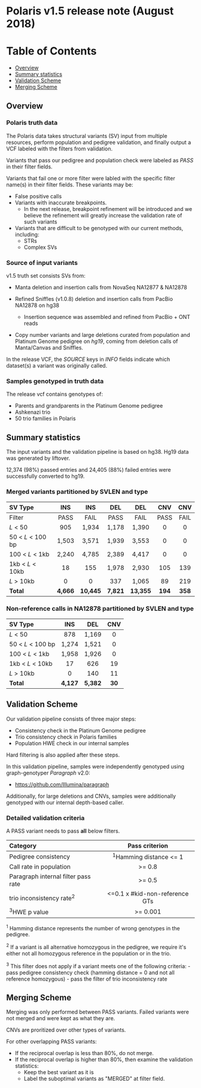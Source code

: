 # Polaris v1.5 release note (August 2018)

# Table of Contents
- [Overview](#Overview)
- [Summary statistics](#truthset)
- [Validation Scheme](#validation-scheme)
- [Merging Scheme](#merging-and-refining-scheme)

## Overview

### **Polaris truth data**
The Polaris data takes structural variants (SV) input from multiple resources, perform population and pedigree validation, and finally output a VCF labeled with the filters from validation.

Variants that pass our pedigree and population check were labeled as *PASS* in their filter fields.

Variants that fail one or more filter were labled with the specific filter name(s) in their filter fields. These variants may be:

- False positive calls
- Variants with inaccurate breakpoints.
    - In the next release, breakpoint refinement will be introduced and we believe the refinement will greatly increase the validation rate of such variants
- Variants that are difficult to be genotyped with our current methods, including:
    - STRs
    - Complex SVs

### **Source of input variants**

v1.5 truth set consists SVs from:

- Manta deletion and insertion calls from NovaSeq NA12877 & NA12878

- Refined Sniffles (v1.0.8) deletion and insertion calls from PacBio NA12878 on hg38
    - Insertion sequence was assembled and refined from PacBio + ONT reads

- Copy number variants and large deletions curated from population and Platinum Genome pedigree on *hg19*, coming from deletion calls of Manta/Canvas and Sniffles.

In the release VCF, the *SOURCE* keys in *INFO* fields indicate which dataset(s) a variant was originally called.

### **Samples genotyped in truth data**

The release vcf contains genotypes of:

- Parents and grandparents in the Platinum Genome pedigree
- Ashkenazi trio
- 50 trio families in Polaris

## Summary statistics

The input variants and the validation pipeline is based on hg38. Hg19 data was generated by liftover.

12,374 (98%) passed entries and 24,405 (88%) failed entries were successfully converted to hg19.

### Merged variants partitioned by SVLEN and type

|         SV Type       |    INS    |    INS    |    DEL    |    DEL    |    CNV    |    CNV    |
|:----------------------|:---------:|:---------:|:---------:|:---------:|:---------:|:---------:|
|          Filter       |    PASS   |    FAIL   |    PASS   |    FAIL   |    PASS   |    FAIL   |
|   _L_ \< 50           |    905    |   1,934   |   1,178   |   1,390   |     0     |     0     |
|  50 \< _L_ \< 100 bp  |   1,503   |   3,571   |   1,939   |   3,553   |     0     |     0     |
|  100 \< _L_ \< 1kb    |   2,240   |   4,785   |   2,389   |   4,417   |     0     |     0     |
|  1kb \< _L_ \< 10kb   |     18    |    155    |   1,978   |   2,930   |    105    |    139    |
|   _L_ > 10kb          |     0     |     0     |    337    |   1,065   |     89    |    219    |
| __Total__             | __4,666__ | __10,445__| __7,821__ | __13,355__|  __194__  |  __358__  |

### **Non-reference** calls in NA12878 partitioned by SVLEN and type

|         SV Type       |    INS    |    DEL    |    CNV    |
|:----------------------|:---------:|:---------:|:---------:|
|   _L_ \< 50           |    878    |   1,169   |     0     |
|  50 \< _L_ \< 100 bp  |   1,274   |   1,521   |     0     |
|  100 \< _L_ \< 1kb    |   1,958   |   1,926   |     0     |
|  1kb \< _L_ \< 10kb   |     17    |    626    |     19    |
|   _L_ > 10kb          |     0     |    140    |     11    |
| __Total__             | __4,127__ | __5,382__ |   __30__  |


## Validation Scheme

Our validation pipeline consists of three major steps:
- Consistency check in the Platinum Genome pedigree
- Trio consistency check in Polaris families
- Population HWE check in our internal samples

Hard filtering is also applied after these steps.

In this validation pipeline, samples were independently genotyped using graph-genotyper *Paragraph* v2.0:

- https://github.com/Illumina/paragraph

Additionally, for large deletions and CNVs, samples were additionally genotyped with our internal depth-based caller.

### Detailed validation criteria

A PASS variant needs to pass **all** below filters.

|                  Category                   |          Pass criterion        |
|:--------------------------------------------|:------------------------------:|
|            Pedigree consistency             |     <sup>1</sup>Hamming distance <= 1      |
|           Call rate in population           |             >= 0.8             |
|     Paragraph internal filter pass rate     |             >= 0.5             |
|            trio inconsistency rate<sup>2</sup>          | <=0.1 x #kid-non-reference GTs |
|                 <sup>3</sup>HWE p value                 |            >= 0.001            |


<sup>1</sup> Hamming distance represents the number of wrong genotypes in the pedigree.

<sup>2</sup> If a variant is all alternative homozygous in the pedigree, we require it's either not all homozygous reference in the population or in the trio.

<sup>3</sup> This filter does not apply if a variant meets one of the following criteria:
    - pass pedigree consistency check (hamming distance = 0 and not all reference homozygous)
    - pass the filter of trio inconsistency rate

## Merging Scheme

Merging was only performed between PASS variants. Failed variants were not merged and were kept as what they are.

CNVs are proritized over other types of variants.

For other overlapping PASS variants:
- If the reciprocal overlap is less than 80%, do not merge.
- If the reciprocal overlap is higher than 80%, then examine the validation statistics:
    - Keep the best variant as it is
    - Label the suboptimal variants as "MERGED" at filter field.

